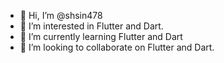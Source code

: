 - 👋 Hi, I’m @shsin478
- 👀 I’m interested in Flutter and Dart.
- 🌱 I’m currently learning Flutter and Dart
- 💞️ I’m looking to collaborate on Flutter and Dart.

<!---
shsin478 is a ✨ special ✨ repository because its `README.md` (this file) appears on your GitHub profile.
You can click the Preview link to take a look at your changes.
--->
